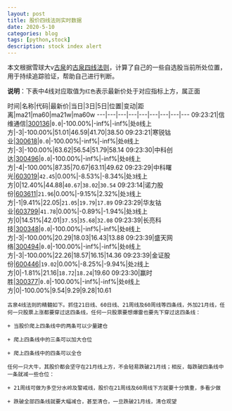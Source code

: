 ```yaml
---
layout: post
title: 股价四线法则实时数据
date: 2020-5-10
categories: blog
tags: [python,stock]
description: stock index alert
---
```



本文根据雪球大v[古泉](https://xueqiu.com/u/7148646888)的[古泉四线法则](https://xueqiu.com/7148646888/130498192)，计算了自己的一些自选股当前所处位置，用于持续追踪验证，帮助自己进行判断。

**说明**：下表中4线对应取值为`红色`表示最新价处于对应指标上方，属正面

时间|名称|代码|最新价|当日|3日|5日|位置|变动|距离|ma21|ma60|ma21w|ma60w
---|---|---|---|---|---|---|---|---
09:23:21|信维通信|[300136](https://xueqiu.com/S/SZ300136)|`0.0`|-100.00%|-inf%|-inf%|处`0`线上方|-3|-100.00%|51.01|46.59|41.70|38.50
09:23:21|寒锐钴业|[300618](https://xueqiu.com/S/SZ300618)|`0.0`|-100.00%|-inf%|-inf%|处`0`线上方|-3|-100.00%|63.62|56.54|51.79|58.14
09:23:30|中科创达|[300496](https://xueqiu.com/S/SZ300496)|`0.0`|-100.00%|-inf%|-inf%|处`0`线上方|-4|-100.00%|87.35|70.67|63.11|49.62
09:23:29|中科曙光|[603019](https://xueqiu.com/S/SH603019)|`42.45`|0.00%|-8.53%|-8.34%|处`3`线上方|0|12.40%|44.88|`40.67`|`38.02`|`30.54`
09:23:14|诺力股份|[603611](https://xueqiu.com/S/SH603611)|`21.96`|0.00%|-9.15%|2.32%|处`3`线上方|-1|9.41%|22.05|`21.05`|`19.79`|`17.89`
09:23:29|华友钴业|[603799](https://xueqiu.com/S/SH603799)|`41.78`|0.00%|-0.89%|-1.94%|处`3`线上方|0|14.51%|42.01|`37.55`|`35.68`|`32.08`
09:23:39|长亮科技|[300348](https://xueqiu.com/S/SZ300348)|`0.0`|-100.00%|-inf%|-inf%|处`0`线上方|-3|-100.00%|20.29|18.03|16.43|13.88
09:23:39|盛天网络|[300494](https://xueqiu.com/S/SZ300494)|`0.0`|-100.00%|-inf%|-inf%|处`0`线上方|-3|-100.00%|22.26|18.57|16.15|14.36
09:23:39|金证股份|[600446](https://xueqiu.com/S/SH600446)|`19.02`|0.00%|-8.25%|-9.94%|处`2`线上方|0|-1.81%|21.16|`18.72`|`18.24`|19.60
09:23:30|赢时胜|[300377](https://xueqiu.com/S/SZ300377)|`0.0`|-100.00%|-inf%|-inf%|处`0`线上方|0|-100.00%|9.54|9.29|9.28|10.61

```
古泉4线法则的精髓如下。抓住21日线、60日线、21周线及60周线等四条线，外加21月线，任何一只股票上涨都要穿过这四条线，任何一只股票要想爆雷也要先下穿过这四条线：

+ 当股价爬上四条线中的两条可以少量建仓

+ 爬上四条线中的三条可以加大仓位

+ 爬上四条线中的四条可以全仓

任何一只大牛，其股价都会坚守在21月线上方，不会轻易跌破21月线；相反，每跌破四条线中一条就减一些仓位：

+ 21周线可做为多空分水岭及警戒线，股价在21周线及60周线下方就要十分慎重，多看少做

+ 跌破全部四条线就要大幅减仓，甚至清仓，一旦跌破21月线，清仓观望
```